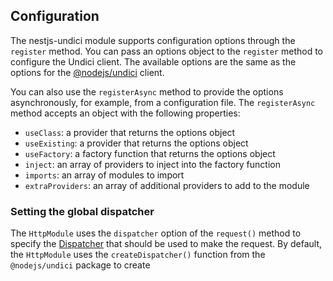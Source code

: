 ## Configuration

The nestjs-undici module supports configuration options through the `register` method. You can pass an options object to the `register` method to configure the Undici client. The available options are the same as the options for the [@nodejs/undici](https://github.com/nodejs/undici) client.

You can also use the `registerAsync` method to provide the options asynchronously, for example, from a configuration file. The `registerAsync` method accepts an object with the following properties:

- `useClass`: a provider that returns the options object
- `useExisting`: a provider that returns the options object
- `useFactory`: a factory function that returns the options object
- `inject`: an array of providers to inject into the factory function
- `imports`: an array of modules to import
- `extraProviders`: an array of additional providers to add to the module

### Setting the global dispatcher

The `HttpModule` uses the `dispatcher` option of the `request()` method to specify the [Dispatcher](https://github.com/nodejs/undici#dispatcher) that should be used to make the request. By default, the `HttpModule` uses the `createDispatcher()` function from the `@nodejs/undici` package to create
